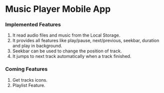 # Music Player Mobile App


### Implemented Features
1. It read audio files and music from the Local Storage.
2. It provides all features like play/pause, next/previous, seekbar, duration and play in background.
3. Seekbar can be used to change the position of track.
4. It jumps to next track automatically when a track finished.
   
### Coming Features
1. Get tracks icons.
2. Playlist Feature.
